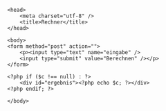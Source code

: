 <?php

function get_c($eingabe)
{
    $a = $eingabe * 21;
    $b = $eingabe * 85;
    $c = $eingabe * $a + $b * 585;

    return $c;
}

$c = null;
if (isset($_POST['eingabe'])) {
    $c = get_c($_POST['eingabe']);
}

?><!DOCTYPE html>

<html lang="en">

    <head>
        <meta charset="utf-8" />
        <title>Rechner</title>
    </head>

    <body>
    <form method="post" action="">
        <p><input type="text" name="eingabe" />
        <input type="submit" value="Berechnen" /></p>
    </form>

    <?php if ($c !== null) : ?>
        <div id="ergebnis"><?php echo $c; ?></div>
    <?php endif; ?>
        
    </body>

</html>
